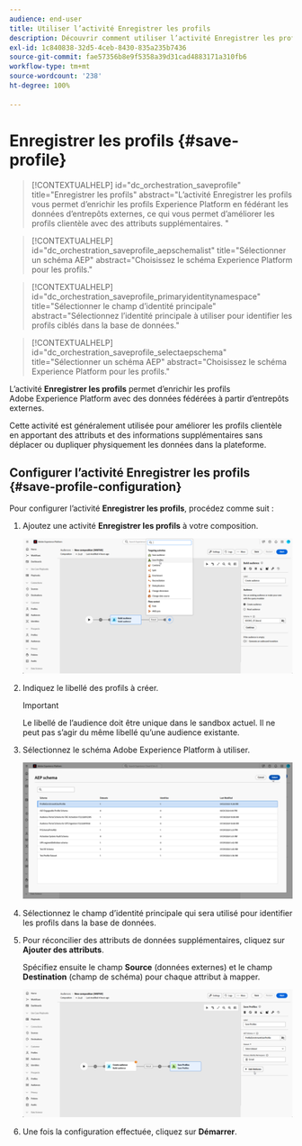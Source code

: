 ```yaml
---
audience: end-user
title: Utiliser l’activité Enregistrer les profils
description: Découvrir comment utiliser l’activité Enregistrer les profils
exl-id: 1c840838-32d5-4ceb-8430-835a235b7436
source-git-commit: fae57356b8e9f5358a39d31cad4883171a310fb6
workflow-type: tm+mt
source-wordcount: '238'
ht-degree: 100%

---
```


# Enregistrer les profils {#save-profile}

>[!CONTEXTUALHELP]
>id="dc_orchestration_saveprofile"
>title="Enregistrer les profils"
>abstract="L’activité Enregistrer les profils vous permet d’enrichir les profils Experience Platform en fédérant les données d’entrepôts externes, ce qui vous permet d’améliorer les profils clientèle avec des attributs supplémentaires. "

>[!CONTEXTUALHELP]
>id="dc_orchestration_saveprofile_aepschemalist"
>title="Sélectionner un schéma AEP"
>abstract="Choisissez le schéma Experience Platform pour les profils."

>[!CONTEXTUALHELP]
>id="dc_orchestration_saveprofile_primaryidentitynamespace"
>title="Sélectionner le champ d’identité principale"
>abstract="Sélectionnez l’identité principale à utiliser pour identifier les profils ciblés dans la base de données."

>[!CONTEXTUALHELP]
>id="dc_orchestration_saveprofile_selectaepschema"
>title="Sélectionner un schéma AEP"
>abstract="Choisissez le schéma Experience Platform pour les profils."

L’activité **Enregistrer les profils** permet d’enrichir les profils Adobe Experience Platform avec des données fédérées à partir d’entrepôts externes.

Cette activité est généralement utilisée pour améliorer les profils clientèle en apportant des attributs et des informations supplémentaires sans déplacer ou dupliquer physiquement les données dans la plateforme.

## Configurer l’activité Enregistrer les profils {#save-profile-configuration}

Pour configurer l’activité **Enregistrer les profils**, procédez comme suit :

1. Ajoutez une activité **Enregistrer les profils** à votre composition.

   ![](../assets/save-profile.png)

1. Indiquez le libellé des profils à créer.

   >[!IMPORTANT]
   >
   >Le libellé de l’audience doit être unique dans le sandbox actuel. Il ne peut pas s’agir du même libellé qu’une audience existante.

1. Sélectionnez le schéma Adobe Experience Platform à utiliser.

   ![](../assets/save-profile-2.png)

1. Sélectionnez le champ d’identité principale qui sera utilisé pour identifier les profils dans la base de données.

1. Pour réconcilier des attributs de données supplémentaires, cliquez sur **Ajouter des attributs**.

   Spécifiez ensuite le champ **Source** (données externes) et le champ **Destination** (champ de schéma) pour chaque attribut à mapper.

   ![](../assets/save-profile-3.png)

1. Une fois la configuration effectuée, cliquez sur **Démarrer**.
